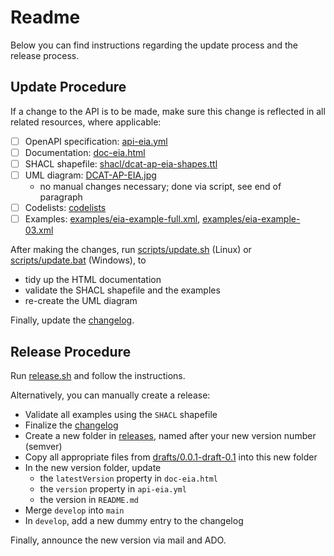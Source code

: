 # Readme

Below you can find instructions regarding the update process and the release process.

## Update Procedure

If a change to the API is to be made, make sure this change is reflected in all related resources, where applicable:

- [ ] OpenAPI specification: [api-eia.yml](api-eia.yml)
- [ ] Documentation: [doc-eia.html](doc-eia.html)
- [ ] SHACL shapefile: [shacl/dcat-ap-eia-shapes.ttl](shacl/dcat-ap-eia-shapes.ttl)
- [ ] UML diagram: [DCAT-AP-EIA.jpg](DCAT-AP-EIA.jpg)
  - no manual changes necessary; done via script, see end of paragraph
- [ ] Codelists: [codelists](codelists)
- [ ] Examples: [examples/eia-example-full.xml](examples/eia-example-full.xml), [examples/eia-example-03.xml](examples/eia-example-03.xml)

After making the changes, run [scripts/update.sh](scripts/update.sh) (Linux) or [scripts/update.bat](scripts/update.bat) (Windows), to
* tidy up the HTML documentation
* validate the SHACL shapefile and the examples
* re-create the UML diagram

Finally, update the [changelog](../../CHANGELOG.md).

## Release Procedure

Run [release.sh](release.sh) and follow the instructions.

Alternatively, you can manually create a release:
- Validate all examples using the `SHACL` shapefile
- Finalize the [changelog](../../CHANGELOG.md)
- Create a new folder in [releases](../../releases), named after your new version number (semver)
- Copy all appropriate files from [drafts/0.0.1-draft-0.1](.) into this new folder
- In the new version folder, update
  - the `latestVersion` property in `doc-eia.html`
  - the `version` property in `api-eia.yml`
  - the version in `README.md`
- Merge `develop` into `main`
- In `develop`, add a new dummy entry to the changelog

Finally, announce the new version via mail and ADO.
